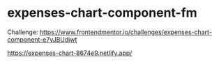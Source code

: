 # expenses-chart-component-fm
Challenge: https://www.frontendmentor.io/challenges/expenses-chart-component-e7yJBUdjwt

https://expenses-chart-8674e9.netlify.app/
